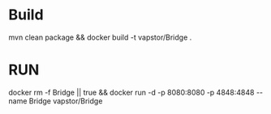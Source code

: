 # Build
mvn clean package && docker build -t vapstor/Bridge .

# RUN

docker rm -f Bridge || true && docker run -d -p 8080:8080 -p 4848:4848 --name Bridge vapstor/Bridge 